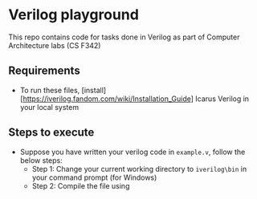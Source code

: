 # Verilog playground
This repo contains code for tasks done in Verilog as part of Computer Architecture labs (CS F342)

## Requirements
- To run these files, [install][https://iverilog.fandom.com/wiki/Installation_Guide] Icarus Verilog in your local system

## Steps to execute
- Suppose you have written your verilog code in `example.v`, follow the below steps:
  - Step 1: Change your current working directory to `iverilog\bin` in your command prompt (for Windows)
  - Step 2: Compile the file using
